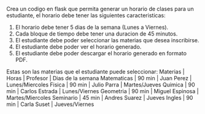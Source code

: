 Crea un codigo en flask que permita generar un horario de clases para un estudiante, el horario debe tener las siguientes caracteristicas:

1. El horario debe tener 5 dias de la semana (Lunes a Viernes).
2. Cada bloque de tiempo debe tener una duracion de 45 minutos.
3. El estudiante debe poder seleccionar las materias que desea inscribirse.
4. El estudiante debe poder ver el horario generado.
5. El estudiante debe poder descargar el horario generado en formato PDF.

Estas son las materias que el estudiante puede seleccionar:
Materias | Horas | Profesor | Dias de la semana
Matematicas | 90 min | Juan Perez | Lunes/Miercoles
Fisica | 90 min | Julio Parra | Martes/Jueves
Quimica | 90 min | Carlos Estrada | Lunes/Viernes
Geometria | 90 min | Miguel Espinosa | Martes/Miercoles
Seminario | 45 min | Andres Suarez | Jueves
Ingles | 90 min | Carla Suset | Jueves/Viernes
